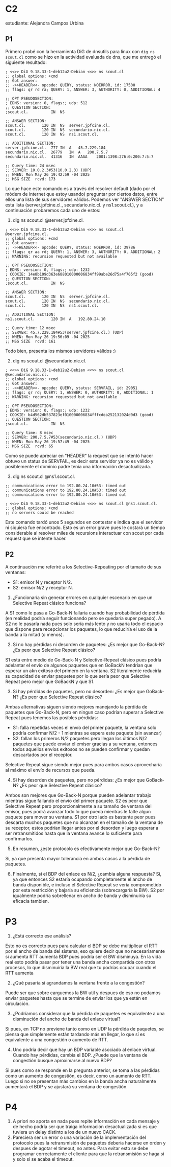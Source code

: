 # C2
estudiante: Alejandra Campos Urbina

## P1
Primero probé con la herramienta DiG de dnsutils para linux con `dig ns scout.cl` como se hizo en la actividad evaluada de dns, que me entregó el siguiente resultado:
```shell
; <<>> DiG 9.18.33-1~deb12u2-Debian <<>> ns scout.cl
;; global options: +cmd
;; Got answer:
;; ->>HEADER<<- opcode: QUERY, status: NOERROR, id: 17500
;; flags: qr rd ra; QUERY: 1, ANSWER: 3, AUTHORITY: 0, ADDITIONAL: 4

;; OPT PSEUDOSECTION:
; EDNS: version: 0, flags:; udp: 512
;; QUESTION SECTION:
;scout.cl.			IN	NS

;; ANSWER SECTION:
scout.cl.		120	IN	NS	server.jpfcine.cl.
scout.cl.		120	IN	NS	secundario.nic.cl.
scout.cl.		120	IN	NS	ns1.scout.cl.

;; ADDITIONAL SECTION:
server.jpfcine.cl.	777	IN	A	45.7.229.184
secundario.nic.cl.	26779	IN	A	200.7.5.7
secundario.nic.cl.	41316	IN	AAAA	2001:1398:276:0:200:7:5:7

;; Query time: 24 msec
;; SERVER: 10.0.2.3#53(10.0.2.3) (UDP)
;; WHEN: Mon May 26 19:42:59 -04 2025
;; MSG SIZE  rcvd: 173
```
Lo que hace este comando es a través del resolver default (dado por el módem de internet que estoy usando) preguntar por ciertos datos, entre ellos una lista de sus servidores válidos. Podemos ver "ANSWER SECTION" esta lista (server.jpfcine.cl., secundario.nic.cl. y ns1.scout.cl.), y a continuación probaremos cada uno de estos:
1. dig ns scout.cl @server.jpfcine.cl.
```shell
; <<>> DiG 9.18.33-1~deb12u2-Debian <<>> ns scout.cl @server.jpfcine.cl.
;; global options: +cmd
;; Got answer:
;; ->>HEADER<<- opcode: QUERY, status: NOERROR, id: 39786
;; flags: qr aa rd; QUERY: 1, ANSWER: 3, AUTHORITY: 0, ADDITIONAL: 2
;; WARNING: recursion requested but not available

;; OPT PSEUDOSECTION:
; EDNS: version: 0, flags:; udp: 1232
; COOKIE: 14e8b109d363e688010000006834ff99abe26d75a4f705f2 (good)
;; QUESTION SECTION:
;scout.cl.			IN	NS

;; ANSWER SECTION:
scout.cl.		120	IN	NS	server.jpfcine.cl.
scout.cl.		120	IN	NS	secundario.nic.cl.
scout.cl.		120	IN	NS	ns1.scout.cl.

;; ADDITIONAL SECTION:
ns1.scout.cl.		120	IN	A	192.80.24.10

;; Query time: 12 msec
;; SERVER: 45.7.229.184#53(server.jpfcine.cl.) (UDP)
;; WHEN: Mon May 26 19:56:09 -04 2025
;; MSG SIZE  rcvd: 161
```
Todo bien, presenta los mismos servidores válidos :)

2. dig ns scout.cl @secundario.nic.cl.
```shell
; <<>> DiG 9.18.33-1~deb12u2-Debian <<>> ns scout.cl @secundario.nic.cl.
;; global options: +cmd
;; Got answer:
;; ->>HEADER<<- opcode: QUERY, status: SERVFAIL, id: 29051
;; flags: qr rd; QUERY: 1, ANSWER: 0, AUTHORITY: 0, ADDITIONAL: 1
;; WARNING: recursion requested but not available

;; OPT PSEUDOSECTION:
; EDNS: version: 0, flags:; udp: 1232
; COOKIE: b4d562db537823ef010000006834fffcdea252132024d0d3 (good)
;; QUESTION SECTION:
;scout.cl.			IN	NS

;; Query time: 8 msec
;; SERVER: 200.7.5.7#53(secundario.nic.cl.) (UDP)
;; WHEN: Mon May 26 19:57:49 -04 2025
;; MSG SIZE  rcvd: 65
```
Como se puede apreciar en "HEADER" la request que se intentó hacer obtuvo un status de SERVFAIL, es decir este servidor ya no es válido y posiblemente el dominio padre tenia una información desactualizada.  

3. dig ns scout.cl @ns1.scout.cl.
```shell
;; communications error to 192.80.24.10#53: timed out
;; communications error to 192.80.24.10#53: timed out
;; communications error to 192.80.24.10#53: timed out

; <<>> DiG 9.18.33-1~deb12u2-Debian <<>> ns scout.cl @ns1.scout.cl.
;; global options: +cmd
;; no servers could be reached
```
Este comando tardó unos 5 segundos en contestar e indica que el servidor ni siquiera fue encontrado.
Esto es un error grave pues le costará un tiempo considerable al resolver miles de recursions interactuar con scout por cada request que se intente hacer. 

## P2
A continuación me referiré a los Selective-Repeating por el tamaño de sus ventanas:
- S1: emisor N y receptor N/2.
- S2: emisor N/2 y receptor N.

1. ¿Funcionaría sin generar errores en cualquier escenario en que un Selective Repeat clásico funciona?

A S1 como le pasa a Go-Back-N fallaría cuando hay probabilidad de pérdida (en realidad podría seguir funcionando pero se quedaría super pegado). A S2 no le pasaría nada pues solo sería más lento y no usaría todo el espacio que dispone para recepcionar los paquetes, lo que reduciría el uso de la banda a la mitad (o menos).

2. Si no hay pérdidas ni desorden de paquetes: ¿Es mejor que Go-Back-N?
¿Es peor que Selective Repeat clásico?

S1 está entre medio de Go-Back-N y Selective-Repeat clásico pues podría adelantar el envío de algunos paquetes que en GoBackN tendrían que esperar un akn exitoso del primero en la ventana.
S2 literalmente reduciría su capacidad de enviar paquetes por lo que sería peor que Selective Repeat pero mejor que GoBackN y que S1. 

3. Si hay pérdidas de paquetes, pero no desorden: ¿Es mejor que GoBack-N? ¿Es peor que Selective Repeat clásico?

Ambas alternativas siguen siendo mejores manejando la pérdida de paquetes que Go-Back-N, pero en ningun caso podrían superar a Selective Repeat pues tenemos las posibles pérdidas:
- S1: falla repetidas veces el envío del primer paquete, la ventana solo podría confirmar N/2 - 1 mientras se espera este paquete (sin avanzar)
- S2: fallan los primeros N/2 paquetes pero llegan los últimos N/2 paquetes que puede enviar el emisor gracias a su ventana, entonces todos aquellos envíos exitosos no se pueden confirmar y quedan descartados por el receptor.

Selective Repeat sigue siendo mejor pues para ambos casos aprovecharía al máximo el envío de recursos que pueda.

4. Si hay desorden de paquetes, pero no pérdidas: ¿Es mejor que GoBack-N? ¿Es peor que Selective Repeat clásico?

Ambos son mejores que Go-Back-N porque pueden adelantar trabajo mientras sigue fallando el envío del primer paquete. S2 es peor que Selective Repeat pero proporcionalmente a su tamaño de ventana del emisor, pues podrá avanzar todo lo que pueda mientras le falte algun paquete para mover su ventana.
S1 por otro lado es bastante peor pues descarta muchos paquetes que no alcanzan en el tamaño de la ventana de su receptor, estos podrían llegar antes por el desorden y luego esperar a ser retransmitidos hasta que la ventana avance lo suficiente para confirmarlos.

5. En resumen, ¿este protocolo es efectivamente mejor que Go-Back-N?

Si, ya que presenta mayor tolerancia en ambos casos a la pérdida de paquetes.

6. Finalmente, si el BDP del enlace es N/2, ¿cambia alguna respuesta?
Si, ya que entonces S2 estaría ocupando completamente el ancho de banda disponible, e incluso el Selective Repeat se vería comprometido por esta restricción y bajaría su eficiencia (sobrecargaría la BW). S2 por igualmente podría sobrellenar en ancho de banda y disminuiría su eficacia tambien.

# P3
1. ¿Está correcto ese análisis?

Esto no es correcto pues para calcular el BDP se debe multiplicar el RTT por el ancho de banda del sistema, eso quiere decir que no necesariamente si aumenta RTT aumenta BDP pues podría ser el BW disminuya. En la vida real esto podría pasar por tener una banda ancha compartida con otros procesos, lo que disminuiría la BW real que tu podrías ocupar cuando el RTT aumenta

2. ¿Qué pasaría si agrandamos la ventana frente a la congestión?

Puede ser que sobre carguemos la BW util y despues de eso no podamos enviar paquetes hasta que se termine de enviar los que ya están en circulación.

3. ¿Podríamos considerar que la pérdida de paquetes es equivalente a una
disminución del ancho de banda del enlace virtual?

Si pues, en TCP no previene tanto como en UDP la pérdida de paquetes, se piensa que simplemente están tardando más en llegar, lo que sí es equivalente a una congestión o aumento de RTT.

4. Uno podría decir que hay un BDP variable asociado al enlace virtual. Cuando hay pérdidas, cambia el BDP. ¿Puede que la ventana de congestión busque aproximarse al nuevo BDP?

Si pues como se responde en la pregunta anterior, se toma a las pérdidas como un aumento de congestión, es decir, como un aumento de RTT. Luego si no se presentan más cambios en la banda ancha naturalmente aumentará el BDP y se ajustará su ventana de congestión.


# P4 
1. A priori no aporta en nada pues repite información en cada mensaje y de hecho podría ser que traiga información desactualizada si es que tuviera un delay distinto a los de un nuevo CACK.
2. Pareciera ser un error o una variación de la implementación del protocolo pues la retransmisión de paquetes debería hacerse en orden y despues de agotar el timeout, no antes. Para evitar esto se debe programar correctamente el cliente para que la retransmisión se haga si y solo si se acaba el timeout.  